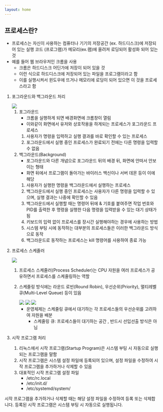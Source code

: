 ```yaml
---
layout: home
---
```

## 프로세스란?

- 프로세스는 자신이 사용하는 컴퓨터나 기기의 저장공간 (ex. 하드디스크)에 저장되어 있는 실행 코드 (프로그램)가 메모리(ex.램)에 올려져 로딩되어 활성화 되어 있는 것
- 예를 들어 웹 브라우저인 크롬을 사용
    - 크롬은 하드디스크 어딘가에 저장이 되어 있을 것
    - 이런 식으로 하드디스크에 저장되어 있는 파일을 프로그램이라고 함
    - 이를 실행시켜서 윈도우에 뜨거나 메모리에 로딩이 되어 있으면 이 것을 프로세스라고 함
1. 포그라운드와 백그라운드 처리
    
    <img src = "https://file.notion.so/f/s/d4999fed-38a6-4d95-98a1-624949603048/img1.daumcdn.png?id=7288e450-ad48-48f7-935f-dca55c91993e&table=block&spaceId=f7f5a27f-fb49-4dd8-8a47-1d1cb5901c61&expirationTimestamp=1682660373800&signature=5VqRk6DK6YZYofkS7waj-MfV04K1UDUTmCqe0MK-97U&downloadName=img1.daumcdn.png">
    
    1. 포그라운드
        - 크롬을 실행하게 되면 배경화면에 크롬창이 열림 
        - 이와같이 화면에서 유저와 상호작용을 하게되는 프로세스가 포그라운드 프로세스
        1. 사용자가 명령을 입력하고 실행 결과를 바로 확인할 수 있는 프로세스
        2. 포그라운드에서 실행 중인 프로세스가 완료되기 전에는 다른 명령을 입력할 수 없음
    2. 백그라운드(Background)
        - 포그라운드와 다른 개념으로 포그라운드 뒤의 배경 뒤, 화면에 안떠서 안보이는 형태
        - 화면 뒤에서 프로그램이 돌아가는 바이러스 백신이나 서버 데몬 등이 이에 해당
        1. 사용자가 실행한 명령을 백그라운드에서 실행하는 프로세스
        2. 백그라운드에서 실행 중인 프로세스는 사용자가 다른 명령을 입력할 수 있으며, 실행 결과는 나중에 확인할 수 있음
        3. 백그라운드에서 실행할 때는 명령어 뒤에 & 기호를 붙여주면 작업 번호와 PID를 출력한 후 명령을 실행한 다음 명령을 입력받을 수 있는 대기 상태가 됨
        4. 키보드의 입력 없이 프로세스를 장시간 실행해야하는 경우에 사용하는 방법
        5. 시스템 부팅 시에 동작하는 대부분의 프로세스들은 이러한 백그라운드 방식으로 동작
        6. 백그라운드로 동작하는 프로세스는 kill 명령어를 사용하여 종료 가능
2. 프로세스 스케줄러
    
    <img src ="https://file.notion.so/f/s/eea8ac68-282d-4d9b-8bd4-f9334709827f/image.png?id=87857aff-85ef-4876-9a60-421333da8f77&table=block&spaceId=f7f5a27f-fb49-4dd8-8a47-1d1cb5901c61&expirationTimestamp=1682660393015&signature=xZLUaZ-qt82PN7tBO16v3H6RF3tfdMDUqj5vibPlS44&downloadName=image.png">
    
    1. 프로세스 스케줄러(Process Scheduler)는 CPU 자원을 여러 프로세스가 공유하면서 프로세스를 스케줄링하는 역할
    2. 스케줄링 방식에는 라운드 로빈(Round Robin), 우선순위(Priority), 멀티레벨 큐(Multi-Level Queue) 등이 있음
        
        <img src="https://file.notion.so/f/s/578dfe40-57ef-4cd1-8466-f97b290f25cb/image.png?id=a4b06230-481e-46c3-938c-930c435d3995&table=block&spaceId=f7f5a27f-fb49-4dd8-8a47-1d1cb5901c61&expirationTimestamp=1682660414110&signature=6gcthivw2HAejxhfCLaA1gphsFb6duz1NN-OmGo7LZQ&downloadName=image.png">
        
        <img src="https://file.notion.so/f/s/8af21792-7024-4703-b11a-f3711937a0d6/image.png?id=728bc2ec-fcac-4390-84a2-9b148efd0720&table=block&spaceId=f7f5a27f-fb49-4dd8-8a47-1d1cb5901c61&expirationTimestamp=1682660424312&signature=MT8a7MkBx1kEWBCR5CIitI9MxB7OPAL_l4lXh4nQWzU&downloadName=image.png">
        
        <img src="https://file.notion.so/f/s/c528175f-6f98-4663-927d-532784f70a82/image.png?id=0d5afa20-d8ff-46cb-82c0-e1ac2107be4e&table=block&spaceId=f7f5a27f-fb49-4dd8-8a47-1d1cb5901c61&expirationTimestamp=1682660433534&signature=U6weMfnnb0fFCRjl8wrJmXmVXWAN9enqrctWlO61b90&downloadName=image.png">
        
        - 운영체제는 스케줄링 큐에서 대기하는 각 프로세스들의 우선순위를 고려하여 자원을 배분
            - 스케줄링 큐: 프로세스들이 대기하는 공간 , 반드시 선입선출 방식은 아님
            
3. 시작 프로그램 처리
    1. 리눅스에서 시작 프로그램(Startup Program)은 시스템 부팅 시 자동으로 실행되는 프로그램을 말함
    2. 시작 프로그램은 시스템 설정 파일에 등록되어 있으며, 설정 파일을 수정하여 시작 프로그램을 추가하거나 삭제할 수 있음
    3.  대표적인 시작 프로그램 설정 파일
        - /etc/rc.local
        - /etc/init.d/
        - /etc/systemd/system/

시작 프로그램을 추가하거나 삭제할 때는 해당 설정 파일을 수정하여 등록 또는 삭제합니다. 등록된 시작 프로그램은 시스템 부팅 시 자동으로 실행됩니다.